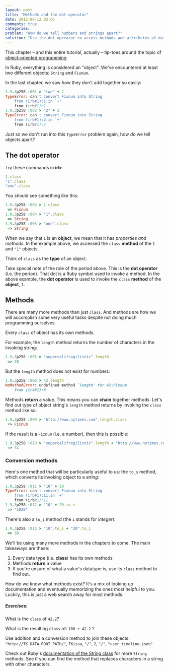 ```yaml
---
layout: post
title: "Methods and the dot operator"
date: 2012-09-12 02:05
comments: true
categories: 
problem: "How do we tell numbers and strings apart?"
solution: "Use the dot operator to access methods and attributes of data objects."
---
```


This chapter &ndash; and this entire tutorial, actually &ndash; tip-toes around the topic of [object-oriented programming](http://en.wikipedia.org/wiki/Object-oriented_programming).

In Ruby, everything is considered an "object". We've encountered at least two different objects: `String` and `Fixnum`.

In the last chapter, we saw how they don't add together so easily:

``` ruby
1.9.3p258 :001 > "two" + 2
TypeError: can't convert Fixnum into String
	from (irb#1):1:in `+'
	from (irb#1):1
1.9.3p258 :002 > "2" + 2
TypeError: can't convert Fixnum into String
	from (irb#1):2:in `+'
	from (irb#1):2
```

Just so we don't run into this `TypeError` problem again, how *do* we tell objects apart?

## The dot operator

Try these commands in **irb**:

``` ruby
1.class
"1".class
"one".class
```

You should see something like this:

``` ruby
1.9.3p258 :003 > 1.class
 => Fixnum 
1.9.3p258 :004 > "1".class
 => String
1.9.3p258 :005 > "one".class
 => String

```

When we say that `1` is an **object**, we mean that it has *properties and methods*. In the example above, we accessed the `class` **method** of the `1` and `"1"` objects.

Think of `class` as the **type** of an object.

Take special note of the role of the period above. This is the **dot operator** (i.e. the period). That dot is a Ruby symbol used to invoke a method. In the above example, the **dot operator** is used to invoke the `class` **method** of the **object**, `1`.


## Methods

There are many more methods than just `class`. And methods are how we will accomplish some very useful tasks despite not doing much programming ourselves.

Every `class` of object has its own methods.

For example, the `length` method returns the number of characters in the invoking string:

``` ruby
1.9.3p258 :005 > "supercalifragilistic".length
 => 20
```

But the `length` method does not exist for numbers:

``` ruby
1.9.3p258 :006 > 42.length
NoMethodError: undefined method `length' for 42:Fixnum
	from (irb#1):6
```

Methods **return** a value. This means you can **chain** together methods. Let's find out type of object string's `length` method returns by invoking the `class` method like so:

``` ruby
1.9.3p258 :009 > "http://www.nytimes.com".length.class
 => Fixnum
```

If the result is a `Fixnum` (i.e. a number), then this is possible:

``` ruby
1.9.3p258 :010 > "supercalifragilistic".length + "http://www.nytimes.com".length
 => 42 
```

### Conversion methods

Here's one method that will be particularly useful to us: the `to_s` method, which converts its invoking object to a *string*:

``` ruby
1.9.3p258 :011 > "10" + 20
TypeError: can't convert Fixnum into String
	from (irb#1):11:in `+'
	from (irb#1):11
1.9.3p258 :012 > "10" + 20.to_s
 => "1020"
```

There's also a `to_i` method (the `i` stands for *integer*):

``` ruby
1.9.3p258 :013 > "10".to_i + "20".to_i
 => 30
```

We'll be using many more methods in the chapters to come. The main takeaways are these:

1. Every data type (i.e. **class**) has its own methods
2. Methods **return** a value
3. If you're unsure of what a value's datatype is, use its `class` method to find out.

How do we know what methods exist? It's a mix of looking up documentation and eventually memorizing the ones most helpful to you. Luckily, this is just a web search away for most methods.


##### Exercises:

What is the `class` of `42.2`?

What is the resulting `class` of: `100 + 42.2` ?

Use addition and a conversion method to join these objects:  `"http://TK_DATA_ROOT_PATH/"`, `TKissa`, `"/"`, `2`, `"/"`, `"user_timeline.json"` 


Check out Ruby's [documentation of the String class](http://www.ruby-doc.org/core-1.9.3/String.html "Class: String (Ruby 1.9.3)") for more `String` methods. See if you can find the method that replaces characters in a string with other characters.





